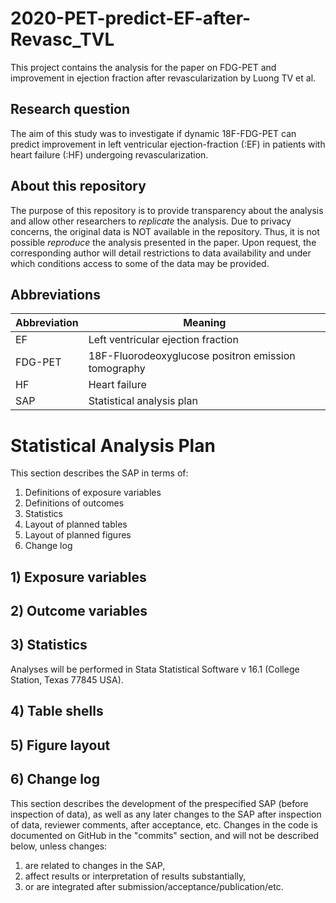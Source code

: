 # 2020-PET-predict-EF-after-Revasc_TVL
This project contains the analysis for the paper on FDG-PET and improvement in ejection fraction after revascularization by Luong TV et al.

## Research question
The aim of this study was to investigate if dynamic 18F-FDG-PET can predict improvement in left ventricular ejection-fraction (:EF) in patients with heart failure (:HF) undergoing revascularization.

## About this repository
The purpose of this repository is to provide transparency about the analysis and allow other researchers to *replicate* the analysis. Due to privacy concerns, the original data is NOT available in the repository. Thus, it is not possible *reproduce* the analysis presented in the paper. Upon request, the corresponding author will detail restrictions to data availability and under which conditions access to some of the data may be provided.

## Abbreviations
| Abbreviation | Meaning                                             |
|--------------|-----------------------------------------------------|
| EF           | Left ventricular ejection fraction                  |
| FDG-PET      | 18F-Fluorodeoxyglucose positron emission tomography |
| HF           | Heart failure                                       |
| SAP          | Statistical analysis plan                           |


# Statistical Analysis Plan
This section describes the SAP in terms of:
1. Definitions of exposure variables
2. Definitions of outcomes
3. Statistics
4. Layout of planned tables
5. Layout of planned figures
6. Change log

## 1) Exposure variables




## 2) Outcome variables




## 3) Statistics


Analyses will be performed in Stata Statistical Software v 16.1 (College Station, Texas 77845 USA).


## 4) Table shells




## 5) Figure layout





## 6) Change log
This section describes the development of the prespecified SAP (before inspection of data), as well as any later changes to the SAP after inspection of data, reviewer comments, after acceptance, etc.
Changes in the code is documented on GitHub in the "commits" section, and will not be described below, unless changes:
1. are related to changes in the SAP,
2. affect results or interpretation of results substantially,
3. or are integrated after submission/acceptance/publication/etc.
